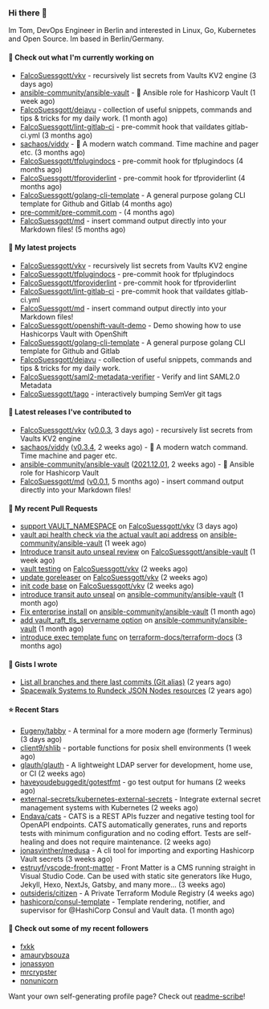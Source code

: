 ### Hi there 👋

Im Tom, DevOps Engineer in Berlin and interested in Linux, Go, Kubernetes and Open Source.
Im based in Berlin/Germany.

#### 👷 Check out what I'm currently working on

- [FalcoSuessgott/vkv](https://github.com/FalcoSuessgott/vkv) - recursively list secrets from Vaults KV2 engine (3 days ago)
- [ansible-community/ansible-vault](https://github.com/ansible-community/ansible-vault) - :key: Ansible role for Hashicorp Vault (1 week ago)
- [FalcoSuessgott/dejavu](https://github.com/FalcoSuessgott/dejavu) - collection of useful snippets, commands and tips &amp; tricks for my daily work. (1 month ago)
- [FalcoSuessgott/lint-gitlab-ci](https://github.com/FalcoSuessgott/lint-gitlab-ci) - pre-commit hook that vaildates gitlab-ci.yml (3 months ago)
- [sachaos/viddy](https://github.com/sachaos/viddy) - 👀 A modern watch command. Time machine and pager etc. (3 months ago)
- [FalcoSuessgott/tfplugindocs](https://github.com/FalcoSuessgott/tfplugindocs) - pre-commit hook for tfplugindocs (4 months ago)
- [FalcoSuessgott/tfproviderlint](https://github.com/FalcoSuessgott/tfproviderlint) - pre-commit hook for tfproviderlint (4 months ago)
- [FalcoSuessgott/golang-cli-template](https://github.com/FalcoSuessgott/golang-cli-template) - A general purpose golang CLI  template for Github and Gitlab (4 months ago)
- [pre-commit/pre-commit.com](https://github.com/pre-commit/pre-commit.com) -  (4 months ago)
- [FalcoSuessgott/md](https://github.com/FalcoSuessgott/md) - insert command output directly into your Markdown files! (5 months ago)

#### 🌱 My latest projects

- [FalcoSuessgott/vkv](https://github.com/FalcoSuessgott/vkv) - recursively list secrets from Vaults KV2 engine
- [FalcoSuessgott/tfplugindocs](https://github.com/FalcoSuessgott/tfplugindocs) - pre-commit hook for tfplugindocs
- [FalcoSuessgott/tfproviderlint](https://github.com/FalcoSuessgott/tfproviderlint) - pre-commit hook for tfproviderlint
- [FalcoSuessgott/lint-gitlab-ci](https://github.com/FalcoSuessgott/lint-gitlab-ci) - pre-commit hook that vaildates gitlab-ci.yml
- [FalcoSuessgott/md](https://github.com/FalcoSuessgott/md) - insert command output directly into your Markdown files!
- [FalcoSuessgott/openshift-vault-demo](https://github.com/FalcoSuessgott/openshift-vault-demo) - Demo showing how to use Hashicorps Vault with OpenShift
- [FalcoSuessgott/golang-cli-template](https://github.com/FalcoSuessgott/golang-cli-template) - A general purpose golang CLI  template for Github and Gitlab
- [FalcoSuessgott/dejavu](https://github.com/FalcoSuessgott/dejavu) - collection of useful snippets, commands and tips &amp; tricks for my daily work.
- [FalcoSuessgott/saml2-metadata-verifier](https://github.com/FalcoSuessgott/saml2-metadata-verifier) - Verify and lint SAML2.0 Metadata 
- [FalcoSuessgott/tago](https://github.com/FalcoSuessgott/tago) - interactively bumping SemVer git tags

#### 🔭 Latest releases I've contributed to

- [FalcoSuessgott/vkv](https://github.com/FalcoSuessgott/vkv) ([v0.0.3](https://github.com/FalcoSuessgott/vkv/releases/tag/v0.0.3), 3 days ago) - recursively list secrets from Vaults KV2 engine
- [sachaos/viddy](https://github.com/sachaos/viddy) ([v0.3.4](https://github.com/sachaos/viddy/releases/tag/v0.3.4), 2 weeks ago) - 👀 A modern watch command. Time machine and pager etc.
- [ansible-community/ansible-vault](https://github.com/ansible-community/ansible-vault) ([2021.12.01](https://github.com/ansible-community/ansible-vault/releases/tag/2021.12.01), 2 weeks ago) - :key: Ansible role for Hashicorp Vault
- [FalcoSuessgott/md](https://github.com/FalcoSuessgott/md) ([v0.0.1](https://github.com/FalcoSuessgott/md/releases/tag/v0.0.1), 5 months ago) - insert command output directly into your Markdown files!

#### 🔨 My recent Pull Requests

- [support VAULT_NAMESPACE](https://github.com/FalcoSuessgott/vkv/pull/5) on [FalcoSuessgott/vkv](https://github.com/FalcoSuessgott/vkv) (3 days ago)
- [vault api health check via the actual vault api address](https://github.com/ansible-community/ansible-vault/pull/267) on [ansible-community/ansible-vault](https://github.com/ansible-community/ansible-vault) (1 week ago)
- [Introduce transit auto unseal review](https://github.com/FalcoSuessgott/ansible-vault/pull/1) on [FalcoSuessgott/ansible-vault](https://github.com/FalcoSuessgott/ansible-vault) (1 week ago)
- [vault testing](https://github.com/FalcoSuessgott/vkv/pull/3) on [FalcoSuessgott/vkv](https://github.com/FalcoSuessgott/vkv) (2 weeks ago)
- [update goreleaser](https://github.com/FalcoSuessgott/vkv/pull/2) on [FalcoSuessgott/vkv](https://github.com/FalcoSuessgott/vkv) (2 weeks ago)
- [init code base](https://github.com/FalcoSuessgott/vkv/pull/1) on [FalcoSuessgott/vkv](https://github.com/FalcoSuessgott/vkv) (2 weeks ago)
- [introduce transit auto unseal](https://github.com/ansible-community/ansible-vault/pull/258) on [ansible-community/ansible-vault](https://github.com/ansible-community/ansible-vault) (1 month ago)
- [Fix enterprise install](https://github.com/ansible-community/ansible-vault/pull/257) on [ansible-community/ansible-vault](https://github.com/ansible-community/ansible-vault) (1 month ago)
- [add vault_raft_tls_servername option](https://github.com/ansible-community/ansible-vault/pull/255) on [ansible-community/ansible-vault](https://github.com/ansible-community/ansible-vault) (1 month ago)
- [introduce exec template func](https://github.com/terraform-docs/terraform-docs/pull/554) on [terraform-docs/terraform-docs](https://github.com/terraform-docs/terraform-docs) (3 months ago)

#### 📓 Gists I wrote

- [List all branches and there last commits (Git alias)](https://gist.github.com/71f19bad6289358e22fcf92aff0f2eda) (2 years ago)
- [Spacewalk Systems to Rundeck JSON Nodes resources](https://gist.github.com/ebd0f0518a82a781911018fcfb38b343) (2 years ago)

#### ⭐ Recent Stars

- [Eugeny/tabby](https://github.com/Eugeny/tabby) - A terminal for a more modern age (formerly Terminus) (3 days ago)
- [client9/shlib](https://github.com/client9/shlib) - portable functions for posix shell environments (1 week ago)
- [glauth/glauth](https://github.com/glauth/glauth) - A lightweight LDAP server for development, home use, or CI (2 weeks ago)
- [haveyoudebuggedit/gotestfmt](https://github.com/haveyoudebuggedit/gotestfmt) - go test output for humans (2 weeks ago)
- [external-secrets/kubernetes-external-secrets](https://github.com/external-secrets/kubernetes-external-secrets) - Integrate external secret management systems with Kubernetes (2 weeks ago)
- [Endava/cats](https://github.com/Endava/cats) - CATS is a REST APIs fuzzer and negative testing tool for OpenAPI endpoints. CATS automatically  generates, runs and reports tests with minimum configuration and no coding effort. Tests are self-healing and does not require maintenance. (2 weeks ago)
- [jonasvinther/medusa](https://github.com/jonasvinther/medusa) - A cli tool for importing and exporting Hashicorp Vault secrets (3 weeks ago)
- [estruyf/vscode-front-matter](https://github.com/estruyf/vscode-front-matter) - Front Matter is a CMS running straight in Visual Studio Code. Can be used with static site generators like Hugo, Jekyll, Hexo, NextJs, Gatsby, and many more... (3 weeks ago)
- [outsideris/citizen](https://github.com/outsideris/citizen) - A Private Terraform Module Registry (4 weeks ago)
- [hashicorp/consul-template](https://github.com/hashicorp/consul-template) - Template rendering, notifier, and supervisor for @HashiCorp Consul and Vault data. (1 month ago)

#### 👯 Check out some of my recent followers

- [fxkk](https://github.com/fxkk)
- [amaurybsouza](https://github.com/amaurybsouza)
- [jonassyon](https://github.com/jonassyon)
- [mrcrypster](https://github.com/mrcrypster)
- [nonunicorn](https://github.com/nonunicorn)

Want your own self-generating profile page? Check out [readme-scribe](https://github.com/muesli/readme-scribe)!